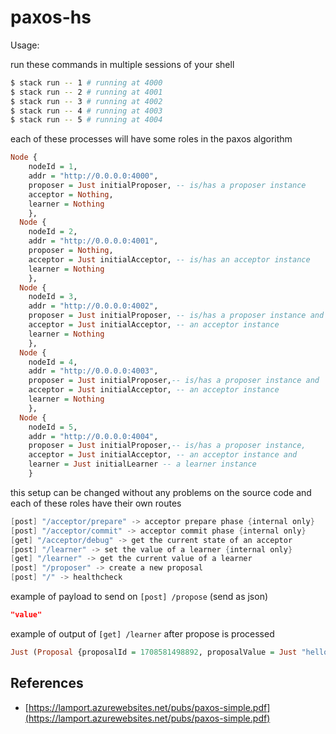 # paxos-hs

Usage:

run these commands in multiple sessions of your shell

```sh
$ stack run -- 1 # running at 4000
$ stack run -- 2 # running at 4001
$ stack run -- 3 # running at 4002
$ stack run -- 4 # running at 4003
$ stack run -- 5 # running at 4004
```

each of these processes will have some roles in the paxos algorithm

```hs
Node {
    nodeId = 1,
    addr = "http://0.0.0.0:4000",
    proposer = Just initialProposer, -- is/has a proposer instance
    acceptor = Nothing,
    learner = Nothing
    },
  Node {
    nodeId = 2,
    addr = "http://0.0.0.0:4001",
    proposer = Nothing,
    acceptor = Just initialAcceptor, -- is/has an acceptor instance
    learner = Nothing
    },
  Node {
    nodeId = 3,
    addr = "http://0.0.0.0:4002",
    proposer = Just initialProposer, -- is/has a proposer instance and
    acceptor = Just initialAcceptor, -- an acceptor instance
    learner = Nothing
    },
  Node {
    nodeId = 4,
    addr = "http://0.0.0.0:4003",
    proposer = Just initialProposer,-- is/has a proposer instance and
    acceptor = Just initialAcceptor, -- an acceptor instance
    learner = Nothing
    },
  Node {
    nodeId = 5,
    addr = "http://0.0.0.0:4004",
    proposer = Just initialProposer,-- is/has a proposer instance,
    acceptor = Just initialAcceptor, -- an acceptor instance and
    learner = Just initialLearner -- a learner instance
    }
```

this setup can be changed without any problems on the source code
and each of these roles have their own routes

```c
[post] "/acceptor/prepare" -> acceptor prepare phase {internal only}
[post] "/acceptor/commit" -> acceptor commit phase {internal only}
[get] "/acceptor/debug" -> get the current state of an acceptor
[post] "/learner" -> set the value of a learner {internal only}
[get] "/learner" -> get the current value of a learner
[post] "/proposer" -> create a new proposal
[post] "/" -> healthcheck
```

example of payload to send on `[post] /propose` (send as json)

```json
"value"
```

example of output of `[get] /learner` after propose is processed

```hs
Just (Proposal {proposalId = 1708581498892, proposalValue = Just "hello world"})
```

## References

- [https://lamport.azurewebsites.net/pubs/paxos-simple.pdf](https://lamport.azurewebsites.net/pubs/paxos-simple.pdf)
